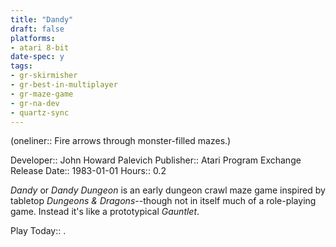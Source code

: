```yaml
---
title: "Dandy"
draft: false
platforms:
- atari 8-bit
date-spec: y
tags:
- gr-skirmisher
- gr-best-in-multiplayer
- gr-maze-game
- gr-na-dev
- quartz-sync
---
```


(oneliner:: Fire arrows through monster-filled mazes.)

Developer:: John Howard Palevich
Publisher:: Atari Program Exchange
Release Date:: 1983-01-01
Hours:: 0.2

*Dandy* or *Dandy Dungeon* is an early dungeon crawl maze game inspired by tabletop *Dungeons & Dragons*--though not in itself much of a role-playing game. Instead it's like a prototypical *Gauntlet*.

Play Today:: .
